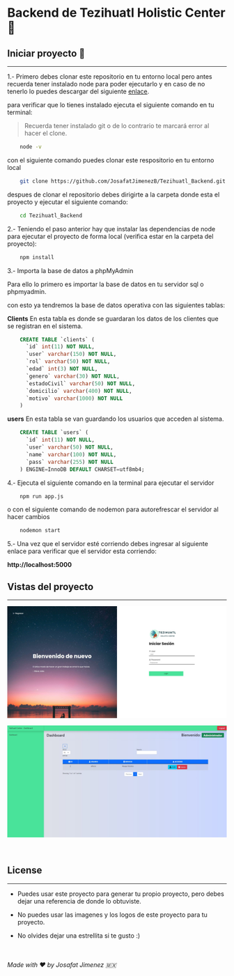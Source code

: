 # Backend de Tezihuatl Holistic Center :hospital:

## Iniciar proyecto :rocket:

---

1.- Primero debes clonar este repositorio en tu entorno local pero antes recuerda tener instalado node para poder ejecutarlo y en caso de no tenerlo lo puedes descargar del siguiente [enlace](https://nodejs.org/es/).

para verificar que lo tienes instalado ejecuta el siguiente comando en tu terminal:

> Recuerda tener instalado git o de lo contrario te marcará error al hacer el clone.

```bash
    node -v
```

con el siguiente comando puedes clonar este respositorio en tu entorno local

```bash
    git clone https://github.com/JosafatJimenezB/Tezihuatl_Backend.git
```

despues de clonar el repositorio debes dirigirte a la carpeta donde esta el proyecto y ejecutar el siguiente comando:

```bash
    cd Tezihuatl_Backend
```

2.- Teniendo el paso anterior hay que instalar las dependencias de node para ejecutar el proyecto de forma local (verifica estar en la carpeta del proyecto):

```bash
    npm install
```

3.- Importa la base de datos a phpMyAdmin

Para ello lo primero es importar la base de datos en tu servidor sql o phpmyadmin.

con esto ya tendremos la base de datos operativa con las siguientes tablas:

**Clients**
En esta tabla es donde se guardaran los datos de los clientes que se registran en el sistema.

```sql
    CREATE TABLE `clients` (
      `id` int(11) NOT NULL,
      `user` varchar(150) NOT NULL,
      `rol` varchar(50) NOT NULL,
      `edad` int(3) NOT NULL,
      `genero` varchar(30) NOT NULL,
      `estadoCivil` varchar(50) NOT NULL,
      `domicilio` varchar(400) NOT NULL,
      `motivo` varchar(1000) NOT NULL
    )
```

**users**
En esta tabla se van guardando los usuarios que acceden al sistema.

```sql
    CREATE TABLE `users` (
      `id` int(11) NOT NULL,
      `user` varchar(50) NOT NULL,
      `name` varchar(100) NOT NULL,
      `pass` varchar(255) NOT NULL
    ) ENGINE=InnoDB DEFAULT CHARSET=utf8mb4;
```

4.- Ejecuta el siguiente comando en la terminal para ejecutar el servidor

```bash
    npm run app.js
```

o con el siguiente comando de nodemon para autorefrescar el servidor al hacer cambios

```bash
    nodemon start
```

5.- Una vez que el servidor esté corriendo debes ingresar al siguiente enlace para verificar que el servidor esta corriendo:

**http://localhost:5000**

## Vistas del proyecto

---

![](vistas-proyecto/login.jpg)

![](vistas-proyecto/dashboard.jpg)

<br>

## License

---

- Puedes usar este proyecto para generar tu propio proyecto, pero debes dejar una referencia de donde lo obtuviste.

- No puedes usar las imagenes y los logos de este proyecto para tu proyecto.

- No olvides dejar una estrellita si te gusto :)

<br>

###### Made with :heart: by Josafat Jimenez :mexico:
